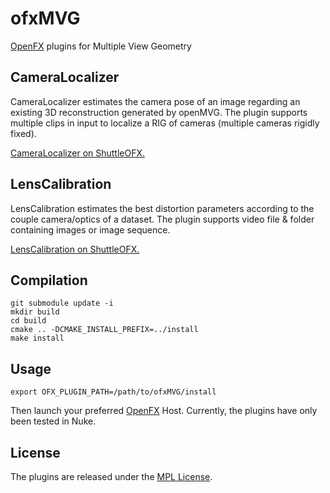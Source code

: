ofxMVG
======

[OpenFX](http://openeffects.org) plugins for Multiple View Geometry

## CameraLocalizer

CameraLocalizer estimates the camera pose of an image regarding an existing 3D reconstruction generated by openMVG.
The plugin supports multiple clips in input to localize a RIG of cameras (multiple cameras rigidly fixed).

[CameraLocalizer on ShuttleOFX.](http://shuttleofx.org/plugin/openmvg.cameralocalizer)

## LensCalibration

LensCalibration estimates the best distortion parameters according to the couple camera/optics of a dataset.
The plugin supports video file & folder containing images or image sequence.

[LensCalibration on ShuttleOFX.](http://shuttleofx.org/plugin/openmvg.lenscalibration)

## Compilation

```
git submodule update -i
mkdir build
cd build
cmake .. -DCMAKE_INSTALL_PREFIX=../install
make install
```

## Usage
```
export OFX_PLUGIN_PATH=/path/to/ofxMVG/install
```
Then launch your preferred [OpenFX](http://openeffects.org) Host.
Currently, the plugins have only been tested in Nuke.

## License

The plugins are released under the [MPL License](LICENSE.md).
